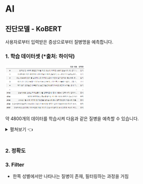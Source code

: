 # AI

## 진단모델 - KoBERT

사용자로부터 입력받은 증상으로부터 질병명을 예측합니다.

### 1. 학습 데이터셋 (*출처: 하이닥)

<img src="/img/csv.png" alt="csv" style="width: 50%;">

약 4800개의 데이터를 학습시켜 다음과 같은 질병을 예측할 수 있습니다.
<details>
   <summary>
      펼쳐보기 👈
   </summary>
   
* ADHD
* A형 간염
* 각막염
* 감기
* 건선
* 결핵
* 고혈압
* 골다공증
* 골절
* 공황장애
* 기흉
* 당뇨병
* 류마티스 관절염
* 목 디스크
* 방광염
* 변비
* 불면증
* 비만
* 빈혈
* 성조숙증
* 소화불량
* 수족냉증
* 식중독
* 아토피 피부염
* 안구건조증
* 알코올중독증
* 요로결석
* 요실금
* 우울증
* 인플루엔자
* 자궁근종
* 장염
* 접촉성 피부염
* 조울증
* 중이염
* 질염
* 충치
* 치매
* 치은염
* 치질
* 통풍
* 패혈증
* 패렴
* 협심증
* 화상
  
</details>

<br>

### 2. 정확도

### 3. Filter

* 한쪽 성별에서만 나타나는 질병이 존재, 필터링하는 과정을 거침
